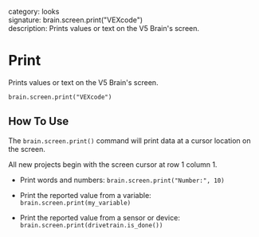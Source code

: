 category: looks  
signature: brain.screen.print("VEXcode")  
description: Prints values or text on the V5 Brain's screen.  

# Print

Prints values or text on the V5 Brain's screen.

```don
brain.screen.print("VEXcode")
```

## How To Use

The `brain.screen.print()` command will print data at a cursor location on the screen.

All new projects begin with the screen cursor at row 1 column 1.

* Print words and numbers: 
`brain.screen.print("Number:", 10)`

* Print the reported value from a variable: 
`brain.screen.print(my_variable)`

* Print the reported value from a sensor or device:  
`brain.screen.print(drivetrain.is_done())`


<advanced>
</advanced>
